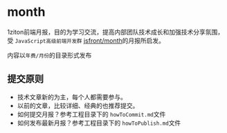# month

1ziton前端月报，目的为学习交流，提高内部团队技术成长和加强技术分享氛围，受 `JavaScript高级前端开发群` [jsfront/month](https://github.com/jsfront/month)的月报所启发。

内容以`年费/月份`的目录形式发布


## 提交原则

- 技术文章新的为主，每个人都需要参与。
- 以前的文章，比较详细、经典的也推荐提交。
- 如何提交月报？参考工程目录下的 `howToCommit.md`文件
- 如何发布最新月报？参考工程目录下的 `howToPublish.md`文件